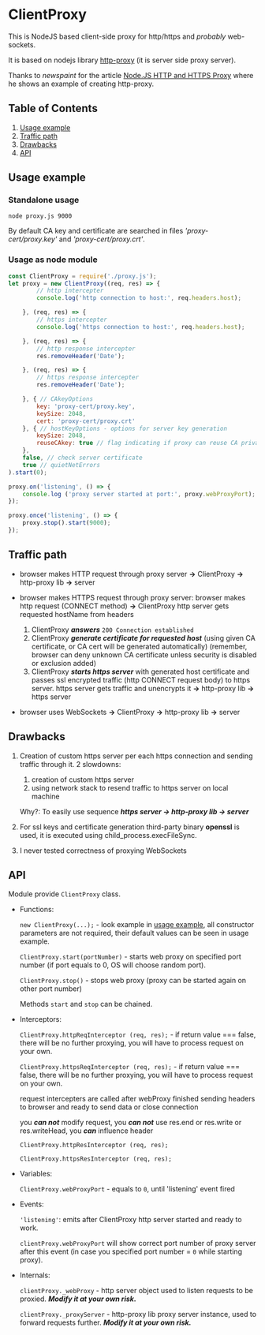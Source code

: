 # ClientProxy

This is NodeJS based client-side proxy for http/https and *probably* web-sockets.

It is based on nodejs library [http-proxy](https://www.npmjs.com/package/http-proxy) (it is server side proxy server).

Thanks to *newspaint* for the article [Node.JS HTTP and HTTPS Proxy](https://newspaint.wordpress.com/2012/11/05/node-js-http-and-https-proxy/) where he shows an example of creating http-proxy.

## Table of Contents

1. [Usage example](#usage)
1. [Traffic path](#traffic-path)
1. [Drawbacks](#drawbacks)
1. [API](#api)

## Usage example

### Standalone usage

```
node proxy.js 9000
```

By default CA key and certificate are searched in files *'proxy-cert/proxy.key'* and *'proxy-cert/proxy.crt'*.

### Usage as node module

``` JavaScript
const ClientProxy = require('./proxy.js');
let proxy = new ClientProxy((req, res) => {
        // http intercepter
        console.log('http connection to host:', req.headers.host);

    }, (req, res) => {
        // https intercepter
        console.log('https connection to host:', req.headers.host);

    }, (req, res) => {
        // http response intercepter
        res.removeHeader('Date');

    }, (req, res) => {
        // https response intercepter
        res.removeHeader('Date');

    }, { // CAkeyOptions
        key: 'proxy-cert/proxy.key',
        keySize: 2048,
        cert: 'proxy-cert/proxy.crt'
    }, { // hostKeyOptions - options for server key generation
        keySize: 2048,
        reuseCAkey: true // flag indicating if proxy can reuse CA private key as server key
    },
    false, // check server certificate
    true // quietNetErrors
).start(0);

proxy.on('listening', () => {
    console.log ('proxy server started at port:', proxy.webProxyPort);
});

proxy.once('listening', () => {
    proxy.stop().start(9000);
});
```

## Traffic path

* browser makes HTTP request through proxy server **->** ClientProxy **->** http-proxy lib **->** server

* browser makes HTTPS request through proxy server:
    browser makes http request (CONNECT method) **->** ClientProxy http server gets requested hostName from headers
    1. ClientProxy ***answers*** `200 Connection established`
    1. ClientProxy ***generate certificate for requested host*** (using given CA certificate, or CA cert will be generated automatically)
        (remember, browser can deny unknown CA certificate unless security is disabled or exclusion added)
    1. ClientProxy ***starts https server*** with generated host certificate and passes ssl encrypted traffic (http CONNECT request body) to https server.
    https server gets traffic and unencrypts it **->** http-proxy lib **->** https server

* browser uses WebSockets **->** ClientProxy **->** http-proxy lib **->** server

## Drawbacks

1. Creation of custom https server per each https connection and sending traffic through it. 2 slowdowns:
    
    1. creation of custom https server
    2. using network stack to resend traffic to https server on local machine

    Why?: To easily use sequence ***https server -> http-proxy lib -> server***

1. For ssl keys and certificate generation third-party binary **openssl** is used, it is executed using child_process.execFileSync.

1. I never tested correctness of proxying WebSockets

## API

Module provide `ClientProxy` class.

* Functions:

    `new ClientProxy(...);` - look example in [usage example](#usage-as-node-module), all constructor parameters are not required, their default values can be seen in usage example.

    `ClientProxy.start(portNumber)` - starts web proxy on specified port number (if port equals to 0, OS will choose random port).

    `ClientProxy.stop()` - stops web proxy (proxy can be started again on other port number)
    
    Methods `start` and `stop` can be chained.

* Interceptors:

    `ClientProxy.httpReqInterceptor (req, res);` - if return value === false, there will be no further proxying, you will have to process request on your own.

    `ClientProxy.httpsReqInterceptor (req, res);` - if return value === false, there will be no further proxying, you will have to process request on your own.

    request intercepters are called after webProxy finished sending headers to browser and ready to send data or close connection

    you ***can not*** modify request, you ***can not*** use res.end or res.write or res.writeHead, you ***can*** influence header

    `ClientProxy.httpResInterceptor (req, res);`

    `ClientProxy.httpsResInterceptor (req, res);`

* Variables:

    `ClientProxy.webProxyPort` - equals to `0`, until 'listening' event fired

* Events:

    `'listening'`: emits after ClientProxy http server started and ready to work.

    `clientProxy.webProxyPort` will show correct port number of proxy server after this event (in case you specified port number = `0` while starting proxy).

* Internals:

    `clientProxy._webProxy` - http server object used to listen requests to be proxied. ***Modify it at your own risk.***

    `clientProxy._proxyServer` - http-proxy lib proxy server instance, used to forward requests further. ***Modify it at your own risk.***
